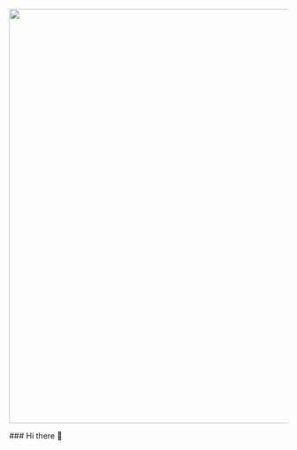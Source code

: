 <p>
<img src="https://github.com/UkashFarooq/UkashFarooq/blob/main/Ukash_Intro1.gif", width="750px",height="650px">
</p>
### Hi there 👋
<!--
**UkashFarooq/UkashFarooq** is a ✨ _special_ ✨ repository because its `README.md` (this file) appears on your GitHub profile.

Here are some ideas to get you started:

- 🔭 I’m currently working on ...
- 🌱 I’m currently learning ...
- 👯 I’m looking to collaborate on ...
- 🤔 I’m looking for help with ...
- 💬 Ask me about ...
- 📫 How to reach me: ...
- 😄 Pronouns: ...
- ⚡ Fun fact: ...
-->
